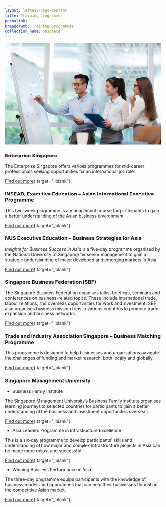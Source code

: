 ```yaml
---
layout: leftnav-page-content
title: Training programmes
permalink: 
breadcrumb: Training programmes
collection_name: obsolete
---
```


<img src="\images\asean-professionals\training-programmes.jpg" alt="training programmes banner" style="width:800px;" />

### **Enterprise Singapore**

The Enterprise Singapore offers various programmes for mid-career professionals seeking opportunities for an international job role.

[Find out more](https://ie.enterprisesg.gov.sg/Venture-Overseas/Talent-Development/Mid-Career-Professional-Executives){:target="_blank"}

 

### **INSEAD, Executive Education – Asian International Executive Programme**

This two-week programme is a management course for participants to gain a better understanding of the Asian business environment.

[Find out more](https://www.insead.edu/executive-education/general-management/asian-international-executive-programme){:target="_blank"}

 

### **NUS Executive Education – Business Strategies for Asia**

*Insights for Business Success in Asia* is a five-day programme organised by the National University of Singapore for senior management to gain a strategic understanding of major developed and emerging markets in Asia.

[Find out more](http://executive-education.nus.edu/programmes/11-business-strategies-asia){:target="_blank"}

 

### **Singapore Business Federation (SBF)**

The Singapore Business Federation organises talks, briefings, seminars and conferences on business-related topics. These include international trade, labour relations, and overseas opportunities for work and investment. SBF also organises business mission trips to various countries to promote trade expansion and business networks.

[Find out more](https://login.sbf.org.sg/sbf/Portal/Search?SearchTerms=india){:target="_blank"}

 

### **Trade and Industry Association Singapore – Business Matching Programme**

This programme is designed to help businesses and organisations navigate the challenges of funding and market research, both locally and globally.

[Find out more](http://www.tias.org.sg/BusinessMatchingProgram.php){:target="_blank"}

 

### **Singapore Management University**

- Business Family Institute

The Singapore Management University’s Business Family Institute organises learning journeys to selected countries for participants to gain a better understanding of the business and investment opportunities overseas.

[Find out more](https://bfi.smu.edu.sg/events/learning-journeys){:target="_blank"}

- Asia Leaders Programme in Infrastructure Excellence

This is a six-day programme to develop participants’ skills and understanding of how major and complex infrastructure projects in Asia can be made more robust and successful.

[Find out more](https://exd.smu.edu.sg/public-programmes/asia-leaders-programme-infrastructure-excellence-alpine){:target="_blank"}

- Winning Business Performance in Asia

The three-day programme equips participants with the knowledge of business models and approaches that can help their businesses flourish in the competitive Asian market.

[Find out more](https://exd.smu.edu.sg/public-programmes/winning-business-performance-asia){:target="_blank"}

